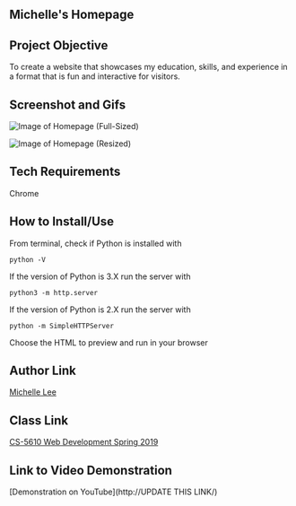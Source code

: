 ## Michelle's Homepage

## Project Objective  
To create a website that showcases my education, skills, and experience in a format that is fun and interactive for visitors.

## Screenshot and Gifs
![Image of Homepage (Full-Sized)](https://michelledlee.github.io/img/screenshot1.png)

![Image of Homepage (Resized)](https://michelledlee.github.io/img/screenshot2.png)

## Tech Requirements
Chrome

## How to Install/Use
From terminal, check if Python is installed with 
```
python -V
```
If the version of Python is 3.X run the server with
```
python3 -m http.server
```
If the version of Python is 2.X run the server with
```
python -m SimpleHTTPServer
```
Choose the HTML to preview and run in your browser

## Author Link
[Michelle Lee](https://michelledlee.github.io/)

## Class Link
[CS-5610 Web Development Spring 2019](http://johnguerra.co/classes/webDevelopment_spring_2019/)

## Link to Video Demonstration
[Demonstration on YouTube](http://UPDATE THIS LINK/)
